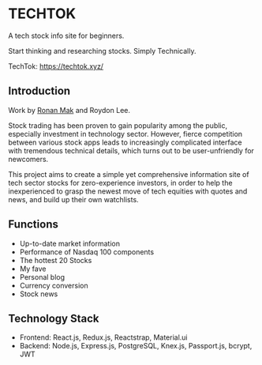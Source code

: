 # TECHTOK

A tech stock info site for beginners.

Start thinking and researching stocks. Simply Technically.

TechTok:
https://techtok.xyz/

## Introduction

Work by [Ronan Mak](https://github.com/RonanMak) and Roydon Lee.

Stock trading has been proven to gain popularity among the public, especially investment in technology sector. However, fierce competition between various stock apps leads to increasingly complicated interface with tremendous technical details, which turns out to be user-unfriendly for newcomers.

This project aims to create a simple yet comprehensive information site of tech sector stocks for zero-experience investors, in order to help the inexperienced to grasp the newest move of tech equities with quotes and news, and build up their own watchlists.

## Functions

- Up-to-date market information
- Performance of Nasdaq 100 components
- The hottest 20 Stocks
- My fave
- Personal blog
- Currency conversion
- Stock news

## Technology Stack

- Frontend: React.js, Redux.js, Reactstrap, Material.ui
- Backend: Node.js, Express.js, PostgreSQL, Knex.js, Passport.js, bcrypt, JWT
